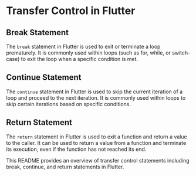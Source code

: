 # Transfer Control in Flutter

## Break Statement

The `break` statement in Flutter is used to exit or terminate a loop prematurely. It is commonly used within loops (such as for, while, or switch-case) to exit the loop when a specific condition is met.

## Continue Statement

The `continue` statement in Flutter is used to skip the current iteration of a loop and proceed to the next iteration. It is commonly used within loops to skip certain iterations based on specific conditions.

## Return Statement

The `return` statement in Flutter is used to exit a function and return a value to the caller. It can be used to return a value from a function and terminate its execution, even if the function has not reached its end.

This README provides an overview of transfer control statements including break, continue, and return statements in Flutter.
